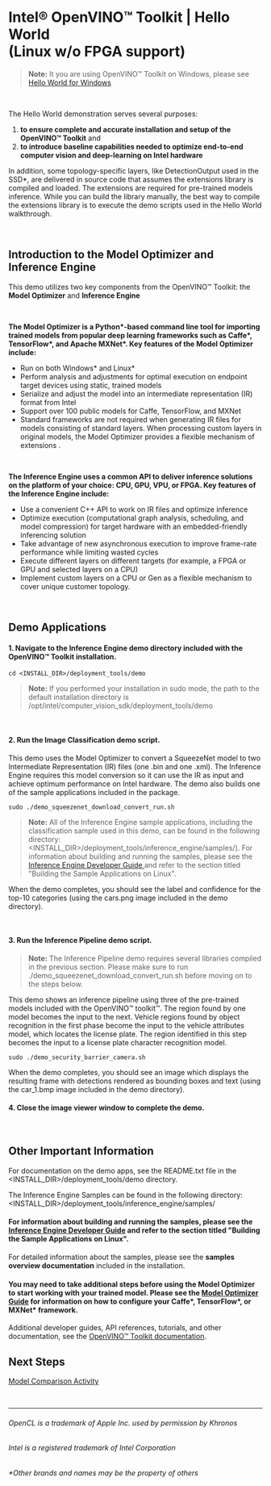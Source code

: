 

# Intel® OpenVINO™ Toolkit | Hello World <br>(Linux w/o FPGA support)

> **Note:**  It you are using OpenVINO™ Toolkit on Windows, please see [Hello World for Windows](https://github.com/hunnel/openVINO_hello_world_windows)

<br>

The Hello World demonstration serves several purposes:
<ol>
	<li><strong>to ensure complete and accurate installation and setup of the OpenVINO™ Toolkit</strong> and</li>
	<li><strong>to introduce baseline capabilities needed to optimize end-to-end computer vision and deep-learning on Intel hardware</strong></li>
</ol>

In addition, some topology-specific layers, like DetectionOutput used in the SSD*, are delivered in source code that assumes the extensions library is compiled and loaded. The extensions are required for pre-trained models inference. While you can build the library manually, the best way to compile the extensions library is to execute the demo scripts used in the Hello World walkthrough.

<br>

## Introduction to the **Model Optimizer** and **Inference Engine**

This demo utilizes two key components from the OpenVINO™ Toolkit: the **Model Optimizer** and **Inference Engine**

<br>

<strong>The Model Optimizer is a Python*-based command line tool for importing trained models from popular deep learning frameworks such as Caffe*, TensorFlow*, and Apache MXNet*. Key features of the Model Optimizer include:</strong>


<ul>
<li>Run on both Windows* and Linux*</li>
<li>Perform analysis and adjustments for optimal execution on endpoint target devices using static, trained models</li>
<li>Serialize and adjust the model into an intermediate representation (IR) format from Intel</li>
<li>Support over 100 public models for Caffe, TensorFlow, and MXNet</li>
<li>Standard frameworks are not required when generating IR files for models consisting of standard layers. When processing custom layers in original models, the Model Optimizer provides a flexible mechanism of extensions .</li>
</ul>

<br>

<strong>The Inference Engine uses a common API to deliver inference solutions on the platform of your choice: CPU, GPU, VPU, or FPGA. Key features of the Inference Engine include:</strong>


<ul>
	<li>Use a convenient C++ API to work on IR files and optimize inference</li>
	<li>Optimize execution (computational graph analysis, scheduling, and model compression) for target hardware with an embedded-friendly inferencing solution</li>
	<li>Take advantage of new asynchronous execution to improve frame-rate performance while limiting wasted cycles</li>
<li>Execute different layers on different targets (for example, a FPGA or GPU and selected layers on a CPU)</li>
<li>Implement custom layers on a CPU or Gen as a flexible mechanism to cover unique customer topology.</li>


</ul>

<br>

## Demo Applications

#### 1. Navigate to the Inference Engine demo directory included with the OpenVINO™ Toolkit installation.

	cd <INSTALL_DIR>/deployment_tools/demo
> **Note:** If you performed your installation in sudo mode, the path to the default installation directory is /opt/intel/computer_vision_sdk/deployment_tools/demo

<br>

#### 2. Run the Image Classification demo script.

This demo uses the Model Optimizer to convert a SqueezeNet model to two Intermediate Representation (IR) files (one .bin and one .xml). The Inference Engine requires this model conversion so it can use the IR as input and achieve optimum performance on Intel hardware. The demo also builds one of the sample applications included in the package.


	sudo ./demo_squeezenet_download_convert_run.sh

> **Note:** All of the Inference Engine sample applications, including the classification sample used in this demo, can be found in the following directory: <INSTALL_DIR>/deployment_tools/inference_engine/samples/). For information about building and running the samples, please see the [Inference Engine Developer Guide ](https://software.intel.com/en-us/articles/OpenVINO-InferEngine) and refer to the section titled "Building the Sample Applications on Linux".


When the demo completes, you should see the label and confidence for the top-10 categories (using the cars.png image included in the demo directory).

<br>

#### 3. Run the Inference Pipeline demo script.

>**Note:** The Inference Pipeline demo requires several libraries compiled in the previous section. Please make sure to run ./demo_squeezenet_download_convert_run.sh before moving on to the steps below.


This demo shows an inference pipeline using three of the pre-trained models included with the OpenVINO™ toolkit™. The region found by one model becomes the input to the next. Vehicle regions found by object recognition in the first phase become the input to the vehicle attributes model, which locates the license plate. The region identified in this step becomes the input to a license plate character recognition model.


	sudo ./demo_security_barrier_camera.sh

When the demo completes, you should see an image which displays the resulting frame with detections rendered as bounding boxes and text (using the car_1.bmp image included in the demo directory).

#### 4. Close the image viewer window to complete the demo.

<br>

## Other Important Information


For documentation on the demo apps, see the README.txt file in the <INSTALL_DIR>/deployment_tools/demo directory.

The Inference Engine Samples can be found in the following directory: <INSTALL_DIR>/deployment_tools/inference_engine/samples/

#### For information about building and running the samples, please see the [Inference Engine Developer Guide](https://software.intel.com/en-us/articles/OpenVINO-InferEngine) and refer to the section titled "Building the Sample Applications on Linux".

For detailed information about the samples, please see the <strong>samples overview documentation</strong> included in the installation.

#### You may need to take additional steps before using the Model Optimizer to start working with your trained model. Please see the [Model Optimizer Guide](https://software.intel.com/en-us/articles/OpenVINO-ModelOptimizer) for information on how to configure your Caffe*, TensorFlow*, or MXNet* framework.

Additional developer guides, API references, tutorials, and other documentation, see the [OpenVINO™ Toolkit documentation](https://software.intel.com/en-us/openvino-toolkit/documentation/featured).


## Next Steps

[Model Comparison Activity](https://github.com/hunnel/model_comparison_activity_linux)

<br>


***

###### OpenCL is a trademark of Apple Inc. used by permission by Khronos   
###### Intel is a registered trademark of Intel Corporation
###### &ast;Other brands and names may be the property of others
